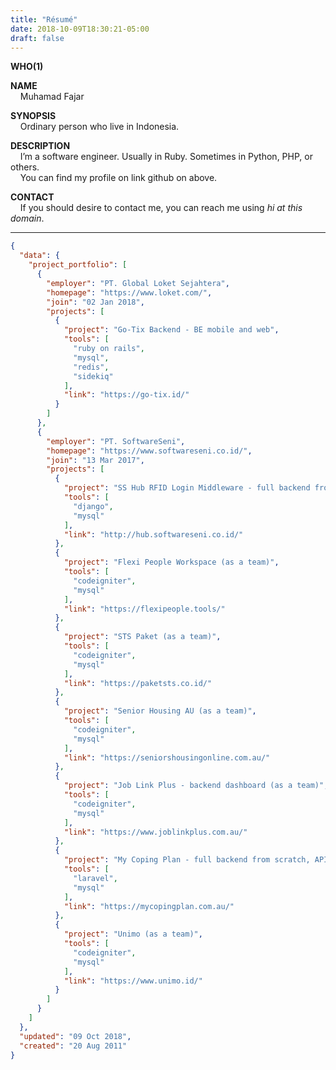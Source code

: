 ```yaml
---
title: "Résumé"
date: 2018-10-09T18:30:21-05:00
draft: false
---
```


**WHO(1)**

**NAME**\
&nbsp;&nbsp;&nbsp;&nbsp;Muhamad Fajar

**SYNOPSIS**\
&nbsp;&nbsp;&nbsp;&nbsp;Ordinary person who live in Indonesia.

**DESCRIPTION**\
&nbsp;&nbsp;&nbsp;&nbsp;I’m a software engineer. Usually in Ruby. Sometimes in Python, PHP, or others.\
&nbsp;&nbsp;&nbsp;&nbsp;You can find my profile on link github on above.

**CONTACT**\
&nbsp;&nbsp;&nbsp;&nbsp;If you should desire to contact me, you can reach me using *hi at this domain*.

---

```json
{
  "data": {
    "project_portfolio": [
      {
        "employer": "PT. Global Loket Sejahtera",
        "homepage": "https://www.loket.com/",
        "join": "02 Jan 2018",
        "projects": [
          {
            "project": "Go-Tix Backend - BE mobile and web",
            "tools": [
              "ruby on rails",
              "mysql",
              "redis",
              "sidekiq"
            ],
            "link": "https://go-tix.id/"
          }
        ]
      },
      {
        "employer": "PT. SoftwareSeni",
        "homepage": "https://www.softwareseni.co.id/",
        "join": "13 Mar 2017",
        "projects": [
          {
            "project": "SS Hub RFID Login Middleware - full backend from scratch, API and dashboard",
            "tools": [
              "django",
              "mysql"
            ],
            "link": "http://hub.softwareseni.co.id/"
          },
          {
            "project": "Flexi People Workspace (as a team)",
            "tools": [
              "codeigniter",
              "mysql"
            ],
            "link": "https://flexipeople.tools/"
          },
          {
            "project": "STS Paket (as a team)",
            "tools": [
              "codeigniter",
              "mysql"
            ],
            "link": "https://paketsts.co.id/"
          },
          {
            "project": "Senior Housing AU (as a team)",
            "tools": [
              "codeigniter",
              "mysql"
            ],
            "link": "https://seniorshousingonline.com.au/"
          },
          {
            "project": "Job Link Plus - backend dashboard (as a team)",
            "tools": [
              "codeigniter",
              "mysql"
            ],
            "link": "https://www.joblinkplus.com.au/"
          },
          {
            "project": "My Coping Plan - full backend from scratch, API and dashboard",
            "tools": [
              "laravel",
              "mysql"
            ],
            "link": "https://mycopingplan.com.au/"
          },
          {
            "project": "Unimo (as a team)",
            "tools": [
              "codeigniter",
              "mysql"
            ],
            "link": "https://www.unimo.id/"
          }
        ]
      }
    ]
  },
  "updated": "09 Oct 2018",
  "created": "20 Aug 2011"
}
```

